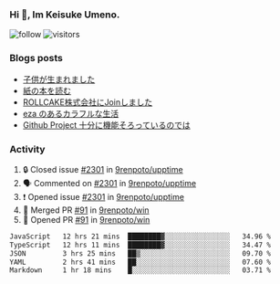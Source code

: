 ### Hi 👋, Im Keisuke Umeno.

<!--
**9renpoto/9renpoto** is a ✨ _special_ ✨ repository because its `README.md` (this file) appears on your GitHub profile.

Here are some ideas to get you started:

- 🔭 I’m currently working on ...
- 🌱 I’m currently learning ...
- 👯 I’m looking to collaborate on ...
- 🤔 I’m looking for help with ...
- 💬 Ask me about ...
- 📫 How to reach me: ...
- 😄 Pronouns: ...
- ⚡ Fun fact: ...
-->

![follow](https://img.shields.io/github/followers/9renpoto?label=Follow&style=social)
![visitors](https://komarev.com/ghpvc/?username=9renpoto&label=Profile%20views&color=0e75b6&style=flat)

### Blogs posts

<!-- BLOG-POST-LIST:START -->
- [子供が生まれました](https://9renpoto.win/entry/2024/04/18/hello-world)
- [紙の本を読む](https://9renpoto.win/entry/2024/02/25/reading-papar-book)
- [ROLLCAKE株式会社にJoinしました](https://9renpoto.win/entry/2024/02/11/join)
- [eza のあるカラフルな生活](https://9renpoto.win/entry/2024/02/01/eza)
- [Github Project 十分に機能そろっているのでは](https://9renpoto.win/entry/2024/01/14/gh-projects)
<!-- BLOG-POST-LIST:END -->

### Activity

<!--START_SECTION:activity-->
1. 🔒 Closed issue [#2301](https://github.com/9renpoto/upptime/issues/2301) in [9renpoto/upptime](https://github.com/9renpoto/upptime)
2. 🗣 Commented on [#2301](https://github.com/9renpoto/upptime/issues/2301#issuecomment-2068011838) in [9renpoto/upptime](https://github.com/9renpoto/upptime)
3. ❗ Opened issue [#2301](https://github.com/9renpoto/upptime/issues/2301) in [9renpoto/upptime](https://github.com/9renpoto/upptime)
4. 🎉 Merged PR [#91](https://github.com/9renpoto/win/pull/91) in [9renpoto/win](https://github.com/9renpoto/win)
5. 💪 Opened PR [#91](https://github.com/9renpoto/win/pull/91) in [9renpoto/win](https://github.com/9renpoto/win)
<!--END_SECTION:activity-->

<!--START_SECTION:waka-->

```txt
JavaScript   12 hrs 21 mins  ████████▓░░░░░░░░░░░░░░░░   34.96 %
TypeScript   12 hrs 11 mins  ████████▓░░░░░░░░░░░░░░░░   34.47 %
JSON         3 hrs 25 mins   ██▒░░░░░░░░░░░░░░░░░░░░░░   09.70 %
YAML         2 hrs 41 mins   ██░░░░░░░░░░░░░░░░░░░░░░░   07.60 %
Markdown     1 hr 18 mins    █░░░░░░░░░░░░░░░░░░░░░░░░   03.71 %
```

<!--END_SECTION:waka-->
